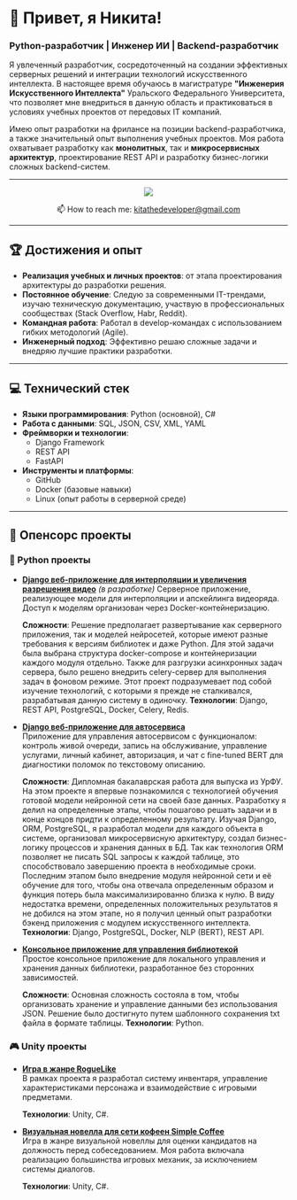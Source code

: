 # 👋 Привет, я Никита!

### Python-разработчик | Инженер ИИ | Backend-разработчик  

Я увлеченный разработчик, сосредоточенный на создании эффективных серверных решений и интеграции технологий искусственного интеллекта. В настоящее время обучаюсь в магистратуре **"Инженерия Искусственного Интеллекта"** Уральского Федерального Университета, что позволяет мне внедриться в данную область и практиковаться в условиях учебных проектов от передовых IT компаний.

Имею опыт разработки на фрилансе на позиции backend-разработчика, а также значительный опыт выполнения учебных проектов. Моя работа охватывает разработку как **монолитных**, так и **микросервисных архитектур**, проектирование REST API и разработку бизнес-логики сложных backend-систем.

---

<p align='center'>
       <a href="https://t.me/miserableeee">
              <img src="https://img.shields.io/badge/Telegram-2CA5E0?style=for-the-badge&logo=telegram&logoColor=white"/>
          </a>
</p>
<p align='center'>
   📫 How to reach me: <a href='mailto:kitathedeveloper@gmail.com'>kitathedeveloper@gmail.com</a>
</p>

---

## 🏆 Достижения и опыт
- **Реализация учебных и личных проектов**: от этапа проектирования архитектуры до разработки решения.
- **Постоянное обучение**: Следую за современными IT-трендами, изучаю техническую документацию, участвую в профессиональных сообществах (Stack Overflow, Habr, Reddit).
- **Командная работа**: Работал в develop-командах с использованием гибких методологий (Agile).
- **Инженерный подход**: Эффективно решаю сложные задачи и внедряю лучшие практики разработки.

---

## 💻 Технический стек
- **Языки программирования**: Python (основной), C#
- **Работа с данными**: SQL, JSON, CSV, XML, YAML
- **Фреймворки и технологии**:
  - Django Framework
  - REST API
  - FastAPI
- **Инструменты и платформы**:
  - GitHub
  - Docker (базовые навыки)
  - Linux (опыт работы в серверной среде)

---

## 🚀 Опенсорс проекты

### 🐍 Python проекты

- **[Django веб-приложение для интерполяции и увеличения разрешения видео](https://github.com/msrbl/django-upscale-and-interpolate-video)** *(в разработке)*
  Серверное приложение, реализующее модели для интерполяции и апскейлинга видеоряда. Доступ к моделям организован через Docker-контейнеризацию.
  
  **Сложности**: Решение предполагает развертывание как серверного приложения, так и моделей нейросетей, которые имеют разные требования к версиям библиотек и даже Python. Для этой задачи была выбрана структура docker-compose и контейнеризации каждого модуля отдельно. Также для разгрузки асинхронных задач сервера, было решено внедрить celery-сервер для выполнения задач в фоновом режиме. Этот проект подразумевает под собой изучение технологий, с которыми я прежде не сталкивался, разрабатывая данную систему в одиночку.
  **Технологии**: Django, REST API, PostgreSQL, Docker, Celery, Redis.

- **[Django веб-приложение для автосервиса](https://github.com/msrbl/django-car-service-app)**  
  Приложение для управления автосервисом с функционалом: контроль живой очереди, запись на обслуживание, управление услугами, личный кабинет, авторизация, и чат с fine-tuned BERT для диагностики поломок по текстовому описанию.
  
  **Сложности**: Дипломная бакалаврская работа для выпуска из УрФУ. На этом проекте я впервые познакомился с технологией обучения готовой модели нейронной сети на своей базе данных. Разработку я делил на определенные этапы, чтобы пошагово решать задачи и в конце концов придти к определенному результату. Изучая Django, ORM, PostgreSQL, я разработал модели для каждого объекта в системе, организовал микросервисную архитектуру, создал бизнес-логику процессов и хранения данных в БД. Так как технология ORM позволяет не писать SQL запросы к каждой таблице, это способствовало завершению проекта в необходимые сроки. Последним этапом было внедрение модуля нейронной сети и её обучение для того, чтобы она отвечала определенным образом и функция потерь была максимализированно близка к нулю. В виду недостатка времени, определенных положительных результатов я не добился на этом этапе, но я получил ценный опыт разработки бэкенд приложения с модулем искусственного интеллекта.
  **Технологии**: Django, PostgreSQL, Docker, NLP (BERT), REST API.

- **[Консольное приложение для управления библиотекой](https://github.com/msrbl/library-console-app)**  
  Простое консольное приложение для локального управления и хранения данных библиотеки, разработанное без сторонних зависимостей.
  
  **Сложности**: Основная сложность состояла в том, чтобы организовать хранение и управление данными без использования JSON. Решение было достигнуто путем шаблонного сохранения txt файла в формате таблицы.
  **Технологии**: Python.

### 🎮 Unity проекты

- **[Игра в жанре RogueLike](https://github.com/FirstSlip/RogueLike_Project2022/tree/Kita)**  
  В рамках проекта я разработал систему инвентаря, управление характеристиками персонажа и взаимодействие с игровыми предметами.
    
  **Технологии**: Unity, C#.

- **[Визуальная новелла для сети кофеен Simple Coffee](https://github.com/msrbl/Novella)**  
  Игра в жанре визуальной новеллы для оценки кандидатов на должность перед собеседованием. Моя работа включала реализацию большинства игровых механик, за исключением системы диалогов.
    
  **Технологии**: Unity, C#.
